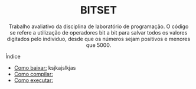 <h1 align="center">
    <a>BITSET </a>
</h1>
<p align="center">Trabalho avaliativo da disciplina de laboratório de programação. O código se refere a utilização de operadores bit a bit para salvar todos os valores digitados pelo individuo, desde que os números sejam positivos e menores que 5000.</p>

Índice 

* [Como baixar:](#Como-baixar)
    ksjkajslkjas
* [Como compilar:](#Como-compilar)
* [Como executar:](#Como-executar)

